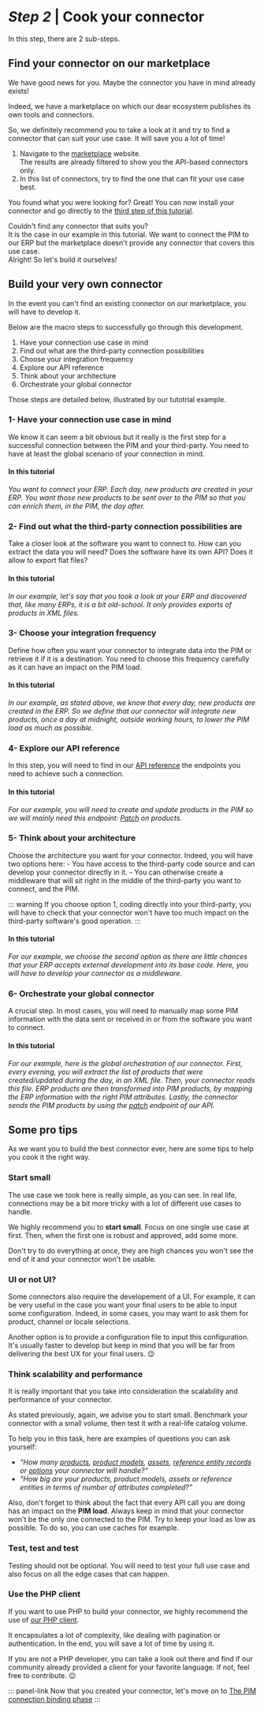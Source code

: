 # _Step 2_ | Cook your connector

In this step, there are 2 sub-steps.

## Find your connector on our marketplace

We have good news for you. Maybe the connector you have in mind already exists!

Indeed, we have a marketplace on which our dear ecosystem publishes its own tools and connectors.

So, we definitely recommend you to take a look at it and try to find a connector that can suit your use case. It will save you a lot of time!

1. Navigate to the [marketplace](https://marketplace.akeneo.com/extensions?edition=all&version=all&api_use=1&sort=date) website.  
The results are already filtered to show you the API-based connectors only.
1. In this list of connectors, try to find the one that can fit your use case best.

You found what you were looking for? Great! You can now install your connector and go directly to the [third step of this tutorial](/getting-started/connect-the-pim-4x/step-3.html).

Couldn't find any connector that suits you?  
It is the case in our example in this tutorial. We want to connect the PIM to our ERP but the marketplace doesn't provide any connector that covers this use case.  
Alright! So let's build it ourselves!

## Build your very own connector

In the event you can't find an existing connector on our marketplace, you will have to develop it. 

Below are the macro steps to successfully go through this development.
1. Have your connection use case in mind
2. Find out what are the third-party connection possibilities
3. Choose your integration frequency
4. Explore our API reference
5. Think about your architecture
6. Orchestrate your global connector

Those steps are detailed below, illustrated by our tutotrial example.

### 1- Have your connection use case in mind

We know it can seem a bit obvious but it really is the first step for a successful connection between the PIM and your third-party. You need to have at least the global scenario of your connection in mind.

#### In this tutorial
_You want to connect your ERP. Each day, new products are created in your ERP. You want those new products to be sent over to the PIM so that you can enrich them, in the PIM, the day after._

### 2- Find out what the third-party connection possibilities are

Take a closer look at the software you want to connect to. How can you extract the data you will need? Does the software have its own API? Does it allow to export flat files?  

#### In this tutorial
_In our example, let's say that you took a look at your ERP and discovered that, like many ERPs, it is a bit old-school. It only provides exports of products in XML files._

### 3- Choose your integration frequency
Define how often you want your connector to integrate data into the PIM or retrieve it if it is a destination. You need to choose this frequency carefully as it can have an impact on the PIM load.

#### In this tutorial
_In our example, as stated above, we know that every day, new products are created in the ERP. So we define that our connector will integrate new products, once a day at midnight, outside working hours, to lower  the PIM load as much as possible._

### 4- Explore our API reference
In this step, you will need to find in our [API reference](/api-reference-index.html) the endpoints you need to achieve such a connection. 

#### In this tutorial
_For our example, you will need to create and update products in the PIM so we will mainly need this endpoint: [Patch](/api-reference.html#patch_products) on products._

### 5- Think about your architecture
Choose the architecture you want for your connector. Indeed, you will have two options here:
    - You have access to the third-party code source and can develop your connector directly in it.
    - You can otherwise create a middleware that will sit right in the middle of the third-party you want to connect, and the PIM.

::: warning
If you choose option 1, coding directly into your third-party, you will have to check that your connector won't have too much impact on the third-party software's good operation.
:::

#### In this tutorial
_For our example, we choose the second option as there are little chances that your ERP accepts external development into its base code. Here, you will have to develop your connector as a middleware._

### 6- Orchestrate your global connector

A crucial step. In most cases, you will need to manually map some PIM information with the data sent or received in or from the software you want to connect.

#### In this tutorial
_For our example, here is the global orchestration of our connector. First, every evening, you will extract the list of products that were created/updated during the day, in an XML file. Then, your connector reads this file. ERP products are then transformed into PIM products, by mapping the ERP information with the right PIM attributes. Lastly, the connector sends the PIM products by using the [patch](/api-reference.html#patch_products) endpoint of our API._

## Some pro tips

As we want you to build the best connector ever, here are some tips to help you cook it the right way.

### Start small
The use case we took here is really simple, as you can see. In real life, connections may be a bit more tricky with a lot of different use cases to handle.

We highly recommend you to **start small**. Focus on one single use case at first. Then, when the first one is robust and approved, add some more.

Don't try to do everything at once, they are high chances you won't see the end of it and your connector won't be usable.

### UI or not UI?

Some connectors also require the developement of a UI. For example, it can be very useful in the case you want your final users to be able to input some configuration. Indeed, in some cases, you may want to ask them for product, channel or locale selections.

Another option is to provide a configuration file to input this configuration. It's usually faster to develop but keep in mind that you will be far from delivering the best UX for your final users. :wink:

### Think scalability and performance

It is really important that you take into consideration the scalability and performance of your connector.

As stated previously, again, we advise you to start small. Benchmark your connector with a small volume, then test it with a real-life catalog volume.

To help you in this task, here are examples of questions you can ask yourself:
- _"How many [products](/concepts/products.html#product), [product models](/concepts/products.html#product-model), [assets](/concepts/asset-manager.html), [reference entity records](/concepts/reference-entities.html#reference-entity-record) or [options](/concepts/catalog-structure.html#attribute-option) your connector will handle?"_
- _"How big are your products, product models, assets or reference entities in terms of number of attributes completed?"_

Also, don't forget to think about the fact that every API call you are doing has an impact on the **PIM load**. Always keep in mind that your connector won't be the only one connected to the PIM. Try to keep your load as low as possible. To do so, you can use caches for example.

### Test, test and test

Testing should not be optional. You will need to test your full use case and also focus on all the edge cases that can happen.

### Use the PHP client

If you want to use PHP to build your connector, we highly recommend the use of [our PHP client](/php-client/introduction.html).

It encapsulates a lot of complexity, like dealing with pagination or authentication. In the end, you will save a lot of time by using it.

If you are not a PHP developer, you can take a look out there and find if our community already provided a client for your favorite language. If not, feel free to contribute. :wink:

::: panel-link Now that you created your connector, let's move on to [The PIM connection binding phase](/getting-started/connect-the-pim-4x/step-3.html)
:::
